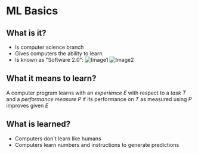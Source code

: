 # ML Basics

## What is it?
- Is computer science branch
- Gives computers the ability to learn
- Is known as "Software 2.0":
    ![Image1](https://firebasestorage.googleapis.com/v0/b/habacuc-javascript.appspot.com/o/images%2Fcaps%2F1.png?alt=media&token=9fe00078-0db4-4cb0-b8c6-23df7cc03e59)
    ![Image2](https://firebasestorage.googleapis.com/v0/b/habacuc-javascript.appspot.com/o/images%2Fcaps%2F2.png?alt=media&token=c15fd355-a881-46f6-a859-085994f1713f)

## What it means to learn?
A computer program learns with an _experience E_ with respect to a _task T_ and a _performance measure P_ if its performance on _T_ as measured using _P_ improves given _E_

## What is learned?
- Computers don't learn like humans
- Computers learn numbers and instructions to generate predictions